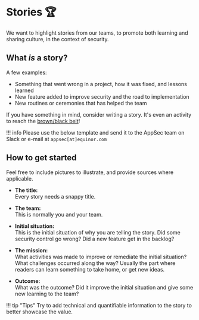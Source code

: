 # Stories 🏆

We want to highlight stories from our teams, to promote both learning and sharing culture, in the context of security.

## What _is_ a story?

A few examples:

- Something that went wrong in a project, how it was fixed, and lessons learned
- New feature added to improve security and the road to implementation
- New routines or ceremonies that has helped the team

 If you have something in mind, consider writing a story. It's even an activity to reach the [brown/black belt](../4-learning-platform.md#activities)!

!!! info
    Please use the below template and send it to the AppSec team on Slack or e-mail at ``appsec[at]equinor.com``

## How to get started

Feel free to include pictures to illustrate, and provide sources where applicable.

- **The title:**<br>
Every story needs a snappy title.

- **The team:**<br>
This is normally you and your team.

- **Initial situation:**<br>
This is the initial situation of why you are telling the story. Did some security control go wrong? Did a new feature get in the backlog?

- **The mission:**<br>
What activities was made to improve or remediate the initial situation? What challenges occurred along the way? Usually the part where readers can learn something to take home, or get new ideas.

- **Outcome:**<br>
What was the outcome? Did it improve the initial situation and give some new learning to the team?

!!! tip "Tips"
    Try to add technical and quantifiable information to the story to better showcase the value.
